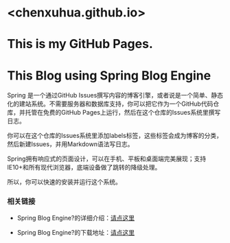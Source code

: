 # <chenxuhua.github.io>
# This is my GitHub Pages.

# This Blog using Spring Blog Engine

Spring 是一个通过GitHub Issues撰写内容的博客引擎，或者说是一个简单、静态化的建站系统。不需要服务器和数据库支持，你可以把它作为一个GitHub代码仓库，并托管在免费的GitHub Pages上运行，然后在这个仓库的Issues系统里撰写日志。



你可以在这个仓库的Issues系统里添加labels标签，这些标签会成为博客的分类，然后新建Issues，并用Markdown语法写日志。

Spring拥有响应式的页面设计，可以在手机、平板和桌面端完美展现；支持IE10+和所有现代浏览器，底端设备做了跳转的降级处理。



所以，你可以快速的安装并运行这个系统。



### 相关链接


* Spring Blog Engine?的详细介绍：[请点这里](http://www.oschina.net/p/spring-blog-engine)

* Spring Blog Engine?的下载地址：[请点这里](https://github.com/zhaoda/spring)
